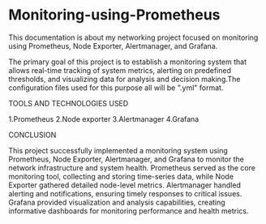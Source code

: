 # Monitoring-using-Prometheus
This documentation is about my networking project focused on  monitoring using Prometheus, Node Exporter, Alertmanager, and Grafana. 

The primary goal of this project is to establish a monitoring system that allows real-time tracking of system metrics, alerting on predefined thresholds, and visualizing data for analysis and decision making.The configuration files used for this purpose all will be ".yml" format.

TOOLS AND TECHNOLOGIES USED

1.Prometheus
2.Node exporter
3.Alertmanager
4.Grafana

CONCLUSION

This project successfully implemented a monitoring system using Prometheus, Node Exporter, Alertmanager, and Grafana to monitor the network infrastructure and system health. Prometheus served as the core monitoring tool, collecting and storing time-series data, while Node Exporter gathered detailed node-level metrics. Alertmanager handled alerting and notifications, ensuring timely responses to critical issues. Grafana provided visualization and analysis capabilities, creating informative dashboards for monitoring performance and health metrics.
